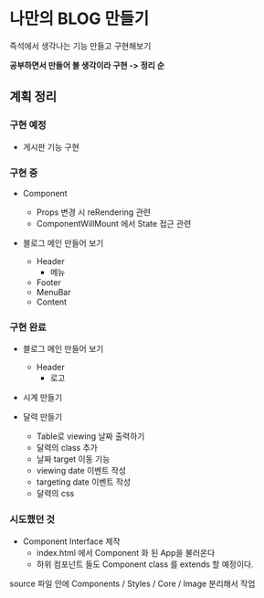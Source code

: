 # 나만의 BLOG 만들기

즉석에서 생각나는 기능 만들고 구현해보기

**공부하면서 만들어 볼 생각이라 구현 -> 정리 순**

## 계획 정리

### 구현 예정

* 게시판 기능 구현

### 구현 중

* Component
    - Props 변경 시 reRendering 관련
    - ComponentWillMount 에서 State 접근 관련

* 블로그 메인 만들어 보기
    - Header
        * 메뉴
    - Footer
    - MenuBar
    - Content

### 구현 완료

* 블로그 메인 만들어 보기
    - Header
        * 로고

* 시계 만들기

* 달력 만들기
    - Table로 viewing 날짜 출력하기
    - 달력의 class 추가
    - 날짜 target 이동 기능
    - viewing date 이벤트 작성
    - targeting date 이벤트 작성
    - 달력의 css

### 시도했던 것

* Component Interface 제작
    - index.html 에서 Component 화 된 App을 불러온다
    - 하위 컴포넌트 들도 Component class 를 extends 할 예정이다.

source 파일 안에 Components / Styles / Core / Image 분리해서 작업